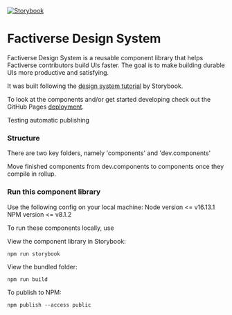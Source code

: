 [![Storybook](https://cdn.jsdelivr.net/gh/storybookjs/brand@master/badge/badge-storybook.svg)](https://factiverse.github.io/storybook-design-system/?path=/story/introduction--page)

# Factiverse Design System

Factiverse Design System is a reusable component library that helps Factiverse contributors build UIs faster. The goal is to make building durable UIs more productive and satisfying.

It was built following the [design system tutorial](https://storybook.js.org/tutorials/design-systems-for-developers) by Storybook.

To look at the components and/or get started developing check out the GitHub Pages [deployment](https://factiverse.github.io/storybook-design-system/).

Testing automatic publishing

### Structure

There are two key folders, namely 'components' and 'dev.components'

Move finished components from dev.components to components once they compile in rollup.

### Run this component library

Use the following config on your local machine:
Node version <= v16.13.1
NPM version <= v8.1.2

To run these components locally, use

View the component library in Storybook:

```
npm run storybook
```

View the bundled folder:

```
npm run build
```

To publish to NPM:

```
npm publish --access public
```
